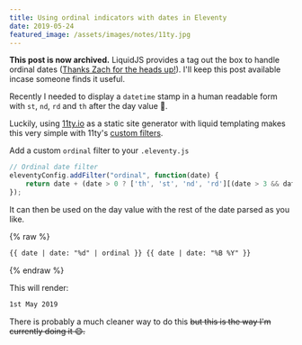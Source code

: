 ```yaml
---
title: Using ordinal indicators with dates in Eleventy 
date: 2019-05-24
featured_image: /assets/images/notes/11ty.jpg
---
```


<p class="px-8 py-4 bg-yellow-100 border-t border-b md:border border-yellow-300 text-sm mb-6 -mx-8 text-black">
    <strong>This post is now archived.</strong> LiquidJS provides a tag out the box to handle ordinal dates (<a href="https://twitter.com/eleven_ty/status/1149721782926135298">Thanks Zach for the heads up!</a>).  I'll keep this post available incase someone finds it useful. 
</p>


Recently I needed to display a `datetime` stamp in a human readable form with `st`, `nd`, `rd` and `th` after the day value 🤔. 

Luckily, using [11ty.io](https://11ty.io) as a static site generator with liquid templating makes this very simple with 11ty's [custom filters](https://www.11ty.io/docs/filters/).

Add a custom `ordinal` filter to your `.eleventy.js`

```js
// Ordinal date filter
eleventyConfig.addFilter("ordinal", function(date) {
    return date + (date > 0 ? ['th', 'st', 'nd', 'rd'][(date > 3 && date < 21) || date % 10 > 3 ? 0 : date % 10] : '');
});
```

It can then be used on the day value with the rest of the date parsed as you like.

{% raw %}
```html
{{ date | date: "%d" | ordinal }} {{ date | date: "%B %Y" }}
```
{% endraw %}

This will render:

```bash
1st May 2019 
```

There is probably a much cleaner way to do this ~~but this is the way I'm currently doing it 😄.~~ 